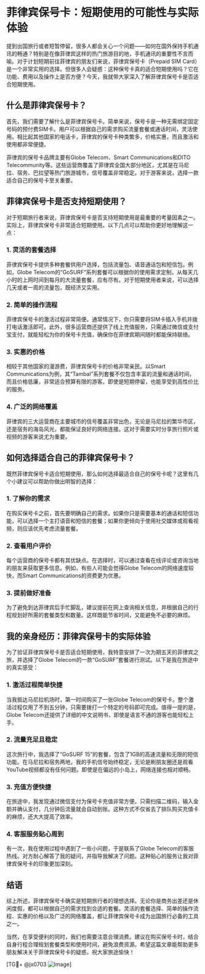 # 菲律宾保号卡：短期使用的可能性与实际体验

提到出国旅行或者短暂停留，很多人都会关心一个问题——如何在国外保持手机通讯的畅通？特别是在像菲律宾这样的热门旅游目的地，手机通讯的重要性不言而喻。对于计划短期前往菲律宾的朋友们来说，菲律宾保号卡（Prepaid SIM Card）是一个非常实用的选择。但很多人会疑惑：这种保号卡真的适合短期使用吗？它在功能、费用以及操作上是否方便？今天，我就带大家深入了解菲律宾保号卡是否适合短期使用。

## 什么是菲律宾保号卡？

首先，我们需要了解什么是菲律宾保号卡。简单来说，保号卡是一种无需绑定固定号码的预付费SIM卡。用户可以根据自己的需求购买流量套餐或通话时间，灵活使用。相比起其他国家的电话卡，菲律宾的保号卡种类繁多，价格实惠，而且激活和使用都非常便捷。

菲律宾的保号卡品牌主要有Globe Telecom、Smart Communications和DITO Telecommunity等。这些运营商覆盖了菲律宾全国大部分地区，尤其是在马尼拉、宿务、巴拉望等热门旅游城市，信号覆盖非常稳定。对于游客来说，选择一款适合自己的保号卡至关重要。

## 菲律宾保号卡是否支持短期使用？

对于短期旅行者来说，菲律宾保号卡是否支持短期使用是最重要的考量因素之一。实际上，菲律宾保号卡非常适合短期使用。以下几点可以帮助你更好地理解这一点：

### 1. 灵活的套餐选择

菲律宾保号卡提供多种套餐供用户选择，包括流量包、语音通话包和短信包。例如，Globe Telecom的“GoSURF”系列套餐可以根据你的使用需求定制，从每天几小时的上网时间到每月的大流量套餐，应有尽有。对于短期使用者来说，可以选择几天或者一周的流量包，既经济又实用。

### 2. 简单的操作流程

菲律宾保号卡的激活过程非常简便。通常情况下，你只需要将SIM卡插入手机并拨打电话激活即可。此外，很多运营商还提供了线上充值服务，只需通过微信或支付宝支付，就能轻松为你的保号卡充值，确保你在菲律宾期间随时都能保持联络。

### 3. 实惠的价格

相较于其他国家的漫游费，菲律宾保号卡的价格非常亲民。以Smart Communications为例，其“Tambal”系列套餐不仅包含丰富的流量和通话时间，而且价格低廉，非常适合预算有限的游客。即使是短期停留，也能享受到高性价比的服务。

### 4. 广泛的网络覆盖

菲律宾的三大运营商在主要城市的信号覆盖非常出色，无论是马尼拉的繁华市区，还是宿务的海岛风光，都能保证良好的网络连接。这对于需要实时分享旅行照片或视频的游客来说尤为重要。

## 如何选择适合自己的菲律宾保号卡？

既然菲律宾保号卡适合短期使用，那么如何选择最适合自己的保号卡呢？这里有几个小建议可以帮助你做出明智的选择：

### 1. 了解你的需求

在购买保号卡之前，首先要明确自己的需求。如果你只是需要基本的通话和短信功能，可以选择一个主打语音和短信的套餐；如果你更倾向于使用社交媒体或观看视频，则应该优先考虑流量套餐。

### 2. 查看用户评价

每个运营商的保号卡都有其优缺点。在选择时，可以通过查看在线评论或咨询当地的朋友来获取更多信息。例如，有些人可能会觉得Globe Telecom的网络速度较快，而Smart Communications的资费更为优惠。

### 3. 提前做好准备

为了避免到达菲律宾后手忙脚乱，建议提前在网上查询相关信息，并根据自己的行程规划好所需的套餐类型和数量。这样既能节省时间，又能避免不必要的麻烦。

## 我的亲身经历：菲律宾保号卡的实际体验

为了验证菲律宾保号卡是否适合短期使用，我特意安排了一次为期五天的菲律宾之旅，并选择了Globe Telecom的一款“GoSURF”套餐进行测试。以下是我在旅途中的真实感受：

### 1. 激活过程简单快捷

当我抵达马尼拉机场时，第一时间购买了一张Globe Telecom的保号卡。整个激活过程仅用了不到五分钟，只需要拨打一个特定的号码即可完成。值得一提的是，Globe Telecom还提供了详细的中文说明书，即使是语言不通的游客也能轻松上手。

### 2. 流量充足且稳定

这次旅行中，我选择了“GoSURF 15”的套餐，包含了1GB的高速流量和无限的短信功能。在马尼拉和宿务两地，我的手机信号始终稳定，无论是刷朋友圈还是观看YouTube视频都没有任何问题。即使是在偏远的小岛上，网络连接也相对顺畅。

### 3. 充值方便快捷

在旅途中，我发现通过微信支付为保号卡充值非常方便。只需扫描二维码，输入金额并确认支付，几分钟后流量就会自动到账。这种方式不仅省去了排队购买充值卡的麻烦，还大大提高了效率。

### 4. 客服服务贴心周到

有一次，我在使用过程中遇到了一些小问题，于是联系了Globe Telecom的客服热线。对方耐心解答了我的疑问，并指导我解决了问题。这种贴心的服务让我对菲律宾保号卡的印象更加深刻。

## 结语

综上所述，菲律宾保号卡确实是短期旅行者的理想选择。无论你是商务出差还是休闲度假，都可以根据自己的需求找到合适的套餐。灵活的套餐选择、简单的操作流程、实惠的价格以及广泛的网络覆盖，都让菲律宾保号卡成为出国旅行必备的工具之一。

当然，在享受便利的同时，我们也需要注意合理消费。建议在购买保号卡时，结合自身行程合理规划套餐类型和使用时间，避免浪费资源。希望这篇文章能帮助更多朋友解决关于菲律宾保号卡的疑惑，祝大家旅途愉快！

[TG💪+ @jx0703 ![Image](https://github.com/user-attachments/assets/dbca1d08-cadb-493c-b0ec-ad6f7a83f270)]
